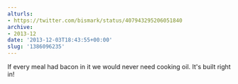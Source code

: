 ```yaml
---
alturls:
- https://twitter.com/bismark/status/407943295206051840
archive:
- 2013-12
date: '2013-12-03T18:43:55+00:00'
slug: '1386096235'
---
```


If every meal had bacon in it we would never need cooking oil. It's built right in!


